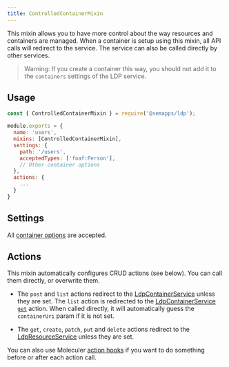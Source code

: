 ```yaml
---
title: ControlledContainerMixin
---
```


This mixin allows you to have more control about the way resources and containers are managed. When a container is setup
using this mixin, all API calls will redirect to the service. The service can also be called directly by other services.

> Warning: If you create a container this way, you should not add it to the `containers` settings of the LDP service.

## Usage

```js
const { ControlledContainerMixin } = require('@semapps/ldp');

module.exports = {
  name: 'users',
  mixins: [ControlledContainerMixin],
  settings: {
    path: '/users',
    acceptedTypes: ['foaf:Person'],
    // Other container options
  },
  actions: {
    ...
  }
}
```

## Settings

All [container options](index.md#container-options) are accepted.

## Actions

This mixin automatically configures CRUD actions (see below). You can call them directly, or overwrite them.

- The `post` and `list` actions redirect to the [LdpContainerService](container) unless they are set. The `list` action is redirected to the [LdpContainerService `get`](container#get) action. When called directly, it will automatically guess the `containerUri` param if it is not set.

- The `get`, `create`, `patch`, `put` and `delete` actions redirect to the [LdpResourceService](resource) unless they are set.

You can also use Moleculer [action hooks](https://moleculer.services/docs/0.14/actions.html#Action-hooks) if you want to do something before or after each action call.
